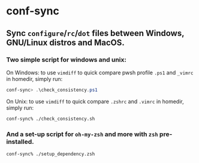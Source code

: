 # conf-sync
## Sync `configure`/`rc`/`dot` files between Windows, GNU/Linux distros and MacOS.

### Two simple script for windows and unix:

On Windows: to use `vimdiff` to quick compare pwsh profile `.ps1` and `_vimrc` in homedir, simply run:

```powershell
conf-sync> .\check_consistency.ps1
```

On Unix: to use `vimdiff` to quick compare `.zshrc` and `.vimrc` in homedir, simply run:

```zsh
conf-sync% ./check_consistency.sh
```

### And a set-up script for `oh-my-zsh` and more with `zsh` pre-installed.

```zsh
conf-sync% ./setup_dependency.zsh
```


